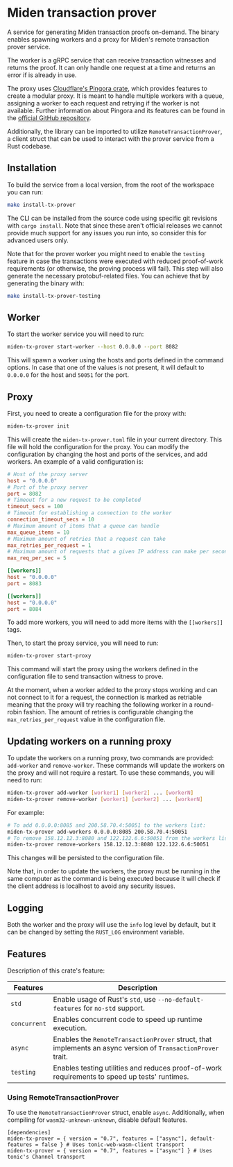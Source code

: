 # Miden transaction prover

A service for generating Miden transaction proofs on-demand. The binary enables spawning workers and a proxy for Miden's remote transaction prover service. 

The worker is a gRPC service that can receive transaction witnesses and returns the proof. It can only handle one request at a time and returns an error if is already in use.

The proxy uses [Cloudflare's Pingora crate](https://crates.io/crates/pingora), which provides features to create a modular proxy. It is meant to handle multiple workers with a queue, assigning a worker to each request and retrying if the worker is not available. Further information about Pingora and its features can be found in the [official GitHub repository](https://github.com/cloudflare/pingora).

Additionally, the library can be imported to utilize `RemoteTransactionProver`, a client struct that can be used to interact with the prover service from a Rust codebase.

## Installation

To build the service from a local version, from the root of the workspace you can run:

```bash
make install-tx-prover
```

The CLI can be installed from the source code using specific git revisions with `cargo install`. Note that since these aren't official releases we cannot provide much support for any issues you run into, so consider this for advanced users only.

Note that for the prover worker you might need to enable the `testing` feature in case the transactions were executed with reduced proof-of-work requirements (or otherwise, the proving process will fail). This step will also generate the necessary protobuf-related files. You can achieve that by generating the binary with:

```bash
make install-tx-prover-testing
```

## Worker

To start the worker service you will need to run:

```bash
miden-tx-prover start-worker --host 0.0.0.0 --port 8082
```

This will spawn a worker using the hosts and ports defined in the command options. In case that one of the values is not present, it will default to `0.0.0.0` for the host and `50051` for the port.

## Proxy

First, you need to create a configuration file for the proxy with:

```bash
miden-tx-prover init
```

This will create the `miden-tx-prover.toml` file in your current directory. This file will hold the configuration for the proxy. You can modify the configuration by changing the host and ports of the services, and add workers. An example of a valid configuration is:

```toml
# Host of the proxy server
host = "0.0.0.0"
# Port of the proxy server
port = 8082
# Timeout for a new request to be completed
timeout_secs = 100
# Timeout for establishing a connection to the worker
connection_timeout_secs = 10
# Maximum amount of items that a queue can handle
max_queue_items = 10
# Maximum amount of retries that a request can take
max_retries_per_request = 1
# Maximum amount of requests that a given IP address can make per second
max_req_per_sec = 5

[[workers]]
host = "0.0.0.0"
port = 8083

[[workers]]
host = "0.0.0.0"
port = 8084
```

To add more workers, you will need to add more items with the `[[workers]]` tags.

Then, to start the proxy service, you will need to run:

```bash
miden-tx-prover start-proxy
```

This command will start the proxy using the workers defined in the configuration file to send transaction witness to prove.

At the moment, when a worker added to the proxy stops working and can not connect to it for a request, the connection is marked as retriable meaning that the proxy will try reaching the following worker in a round-robin fashion. The amount of retries is configurable changing the `max_retries_per_request` value in the configuration file.

## Updating workers on a running proxy

To update the workers on a running proxy, two commands are provided: `add-worker` and `remove-worker`. These commands will update the workers on the proxy and will not require a restart. To use these commands, you will need to run:

```bash
miden-tx-prover add-worker [worker1] [worker2] ... [workerN]
miden-tx-prover remove-worker [worker1] [worker2] ... [workerN]
```
For example:

```bash
# To add 0.0.0.0:8085 and 200.58.70.4:50051 to the workers list:
miden-tx-prover add-workers 0.0.0.0:8085 200.58.70.4:50051
# To remove 158.12.12.3:8080 and 122.122.6.6:50051 from the workers list:
miden-tx-prover remove-workers 158.12.12.3:8080 122.122.6.6:50051
```

This changes will be persisted to the configuration file.

Note that, in order to update the workers, the proxy must be running in the same computer as the command is being executed because it will check if the client address is localhost to avoid any security issues.

## Logging

Both the worker and the proxy will use the `info` log level by default, but it can be changed by setting the `RUST_LOG` environment variable.

## Features

Description of this crate's feature:

| Features     | Description                                                                                                 |
| ------------ | ------------------------------------------------------------------------------------------------------------|
| `std`        | Enable usage of Rust's `std`, use `--no-default-features` for `no-std` support.                             |
| `concurrent` | Enables concurrent code to speed up runtime execution.                                                      |
| `async`      | Enables the `RemoteTransactionProver` struct, that implements an async version of `TransactionProver` trait.|
| `testing`    | Enables testing utilities and reduces proof-of-work requirements to speed up tests' runtimes.               |

### Using RemoteTransactionProver
To use the `RemoteTransactionProver` struct, enable `async`. Additionally, when compiling for `wasm32-unknown-unknown`, disable default features.

```
[dependencies]
miden-tx-prover = { version = "0.7", features = ["async"], default-features = false } # Uses tonic-web-wasm-client transport
miden-tx-prover = { version = "0.7", features = ["async"] } # Uses tonic's Channel transport
```
